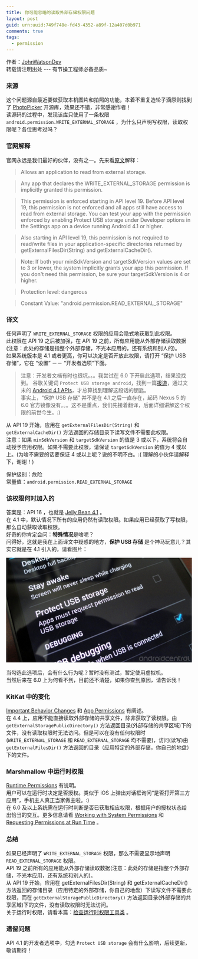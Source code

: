 ```yaml
---
title: 你可能忽略的读取外部存储权限问题
layout: post
guid: urn:uuid:749f748e-fd43-4352-a89f-12a407d0b971
comments: true
tags:
  - permission
---
```


作者：[JohnWatsonDev](http://johnwatsondev.com)  
转载请注明出处 --- 有节操工程师必备品质~

### 来源
这个问题源自最近要做获取本机图片和拍照的功能，本着不重复造轮子滴原则找到了 [PhotoPicker](https://github.com/donglua/PhotoPicker) 开源库，效果还不错，非常感谢作者！  
读源码的过程中，发现该库只使用了一条权限 `android.permission.WRITE_EXTERNAL_STORAGE` ，为什么只声明写权限，读取权限呢？各位思考过吗？

### 官网解释
官网永远是我们最好的伙伴，没有之一。先来看[原文](http://developer.android.com/reference/android/Manifest.permission.html#READ_EXTERNAL_STORAGE)解释：  

> Allows an application to read from external storage.

> Any app that declares the WRITE_EXTERNAL_STORAGE permission is implicitly granted this permission.

> This permission is enforced starting in API level 19. Before API level 19, this permission is not enforced and all apps still have access to read from external storage. You can test your app with the permission enforced by enabling Protect USB storage under Developer options in the Settings app on a device running Android 4.1 or higher.

> Also starting in API level 19, this permission is not required to read/write files in your application-specific directories returned by getExternalFilesDir(String) and getExternalCacheDir().

> Note: If both your minSdkVersion and targetSdkVersion values are set to 3 or lower, the system implicitly grants your app this permission. If you don't need this permission, be sure your targetSdkVersion is 4 or higher.

> Protection level: dangerous

> Constant Value: "android.permission.READ_EXTERNAL_STORAGE"

### 译文
任何声明了 `WRITE_EXTERNAL_STORAGE` 权限的应用会隐式地获取到此权限。  
此权限在 API 19 之后被加强，在 API 19 之前，所有应用能从外部存储读取数据(注意：此处的存储是指整个外部存储，不光本应用的，还有系统和别人的)。  
如果系统版本是 4.1 或者更高，你可以决定是否开放此权限，请打开 “保护 USB 存储”，它在 “设置” －－ “开发者选项”下面。

> 注意：开发者文档有时也很坑。。。我尝试在 6.0 下开启此选项，结果没找到。
> 谷歌关键词 `Protect USB storage android`，找到一篇[报道](http://www.androidcentral.com/jelly-bean-brings-new-permission-along-read-external-storage)，通过文末的 [Android 4.1 APIs](http://developer.android.com/about/versions/android-4.1.html)，才总算找到理解这段话的钥匙。  
> 事实上，“保护 USB 存储” 并不是在 4.1 之后一直存在，起码 Nexus 5 的 6.0 官方镜像没有。。。这不是重点，我们先接着翻译，后面详细讲解这个权限的前世今生。:)

从 API 19 开始，应用在 `getExternalFilesDir(String)` 和 `getExternalCacheDir()` 方法返回的存储目录下读写文件不需要此权限。  
注意：如果 `minSdkVersion` 和 `targetSdkVersion` 的值是 3 或以下，系统将会自动授予应用权限。如果不需要此权限，请保证 `targetSdkVersion` 的值为 4 或以上。(为啥不需要的话要保证 4 或以上呢？说的不明不白。:(  理解的小伙伴请解释下，谢谢！)

保护级别：危险  
常量值：`android.permission.READ_EXTERNAL_STORAGE`

### 该权限何时加入的
答案是：API 16 ，也就是 [Jelly Bean 4.1](http://developer.android.com/about/versions/android-4.1.html#Permissions) 。  
在 4.1 中，默认情况下所有的应用仍然有读取权限。如果应用已经获取了写权限，那么自动获取读取权限。  
好奇的你肯定会问：**特殊情况**是啥呢？  
问得好，这就是我在上面译文中疑惑的地方，**保护 USB 存储** 是个神马玩意儿？其实它就是在 4.1 引入的，请看图片：  

![Protect USB storage](/media/files/2015/11/18/protect_usb.jpg)

当勾选此选项后，会有什么行为呢？暂时没有测试，暂定使用虚拟机。  
当然后来在 6.0 上为何看不到，目前还不清楚，如果你查到原因，请告诉我！

### KitKat 中的变化
[Important Behavior Changes](http://developer.android.com/about/versions/android-4.4.html#Behaviors) 和 [App Permissions](http://developer.android.com/about/versions/android-4.4.html#Permissions) 有阐述。  
在 4.4 上，应用不能直接读取外部存储的共享文件，除非获取了读权限。由 `getExternalStoragePublicDirectory()` 方法返回目录(外部存储的共享区域)下的文件，没有读取权限时无法访问。但是可以在没有任何权限时(`WRITE_EXTERNAL_STORAGE` 和 `READ_EXTERNAL_STORAGE` 均不需要)，访问(读写)由 `getExternalFilesDir()` 方法返回的目录（应用特定的外部存储，你自己的地盘）下的文件。  

### Marshmallow 中运行时权限
[Runtime Permissions](http://developer.android.com/about/versions/marshmallow/android-6.0-changes.html#behavior-runtime-permissions) 有说明。  
用户可以在运行时决定是否授权。类似于 iOS 上弹出对话框询问“是否打开第三方应用”，手机主人真正当家做主啦。:)  
在 6.0 及以上系统需在运行时判断是否已获取相应权限，根据用户的授权状态给出恰当的交互。更多信息请看 [Working with System Permissions](http://developer.android.com/training/permissions/index.html) 和 [Requesting Permissions at Run Time](http://developer.android.com/training/permissions/requesting.html) 。

### 总结
如果已经声明了 `WRITE_EXTERNAL_STORAGE` 权限，那么不需要显示地声明 `READ_EXTERNAL_STORAGE` 权限。  
API 19 之前所有的应用能从外部存储读取数据(注意：此处的存储是指整个外部存储，不光本应用，还有系统和别人的)。  
从 API 19 开始，应用在 getExternalFilesDir(String) 和 getExternalCacheDir() 方法返回的存储目录（应用特定的外部存储，你自己的地盘）下读写文件不需要此权限，而在 `getExternalStoragePublicDirectory()` 方法返回目录(外部存储的共享区域)下的文件，没有读取权限时无法访问。  
关于运行时权限，请看本篇：[检查运行时权限工具类](/2015/11/17/runtime-permission-util) 。

### 遗留问题
API 4.1 的开发者选项中，勾选 `Protect USB storage` 会有什么影响，后续更新，敬请期待！
